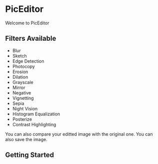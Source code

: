 # PicEditor
Welcome to PicEditor
## Filters Available
* Blur
* Sketch
* Edge Detection
* Photocopy
* Erosion
* Dilation
* Grayscale
* Mirror
* Negative
* Vignetting
* Sepia
* Night Vision
* Histogram Equalization
* Posterize
* Contrast Highlighting

You can also compare your editted image with the original one. You can also save the image.

## Getting Started


